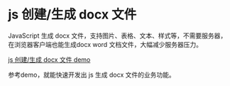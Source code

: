 # js 创建/生成 docx 文件
JavaScript 生成 docx 文件，支持图片、表格、文本、样式等，不需要服务器，在浏览器客户端也能生成docx word 文档文件，大幅减少服务器压力。

[js 创建/生成 docx 文件 demo](https://develop365.gitlab.io/word-docx-generate/zh.html)

参考demo，就能快速开发出 js 生成 docx 文件的业务功能。






